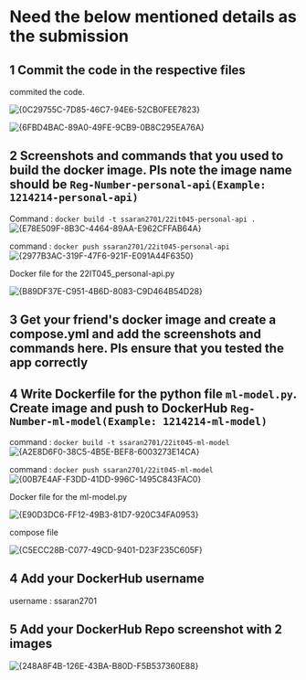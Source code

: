 # Need the below mentioned details as the submission
## 1 Commit the code in the respective files

commited the code.

![{0C29755C-7D85-46C7-94E6-52CB0FEE7823}](https://github.com/user-attachments/assets/288306ce-5809-453c-a8fa-33a6d56897a6)


![{6FBD4BAC-89A0-49FE-9CB9-0B8C295EA76A}](https://github.com/user-attachments/assets/1a782d23-2770-4961-b589-4d123973b60b)

## 2 Screenshots and commands that you used to build the docker image. Pls note the image name should be `Reg-Number-personal-api(Example: 1214214-personal-api)`

Command : `docker build -t ssaran2701/22it045-personal-api .`
![{E78E509F-8B3C-4464-89AA-E962CFFAB64A}](https://github.com/user-attachments/assets/fd63f442-021f-43ab-97ce-170e7f7aa02b)

command : `docker push ssaran2701/22it045-personal-api`
![{2977B3AC-319F-47F6-921F-E091A44F6350}](https://github.com/user-attachments/assets/f1c6c3fa-46e0-452a-8210-6e3ed7210a19)

Docker file for the 22IT045_personal-api.py

![{B89DF37E-C951-4B6D-8083-C9D464B54D28}](https://github.com/user-attachments/assets/8b2efd59-5ba1-4a70-813c-623528678311)

## 3 Get your friend's docker image and create a compose.yml and add the screenshots and commands here. Pls ensure that you tested the app correctly


## 4 Write Dockerfile for the python file `ml-model.py`. Create image and push to DockerHub `Reg-Number-ml-model(Example: 1214214-ml-model)`

command : `docker build -t ssaran2701/22it045-ml-model`
![{A2E8D6F0-38C5-4B5E-BEF8-6003273E14CA}](https://github.com/user-attachments/assets/dfd5cc17-c81c-49cf-91a7-c84c9d3bc176)

command : `docker push ssaran2701/22it045-ml-model`
![{00B7E4AF-F3DD-41DD-996C-1495C843FAC0}](https://github.com/user-attachments/assets/d49df5b2-d159-4fc3-9484-a14aa47a3feb)

Docker file for the ml-model.py

![{E90D3DC6-FF12-49B3-81D7-920C34FA0953}](https://github.com/user-attachments/assets/4103b871-48e3-4a57-8d01-15f8bab11bbe)


compose file 

![{C5ECC28B-C077-49CD-9401-D23F235C605F}](https://github.com/user-attachments/assets/66a1c8a9-157a-4c09-864a-b04908b8e074)

## 4 Add your DockerHub username

username : ssaran2701

## 5 Add your DockerHub Repo screenshot with 2 images
![{248A8F4B-126E-43BA-B80D-F5B537360E88}](https://github.com/user-attachments/assets/ac7e0a97-cee4-4106-bd0a-63a2d9841c99)

